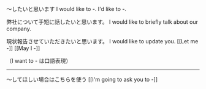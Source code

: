 ～したいと思います
I would like to -.
I'd like to -.

弊社について手短に話したいと思います。
I would like to briefly talk about our company.

現状報告させていただきたいと思います。
I would like to update you.
[[Let me -]]
[[May I -]]


（I want to - は口語表現）

---
～してほしい場合はこちらを使う
[[I'm going to ask you to -]]
